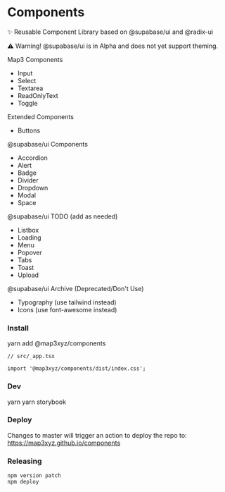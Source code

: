 # Components

✨ Reusable Component Library based on @supabase/ui and @radix-ui

⚠️ Warning! @supabase/ui is in Alpha and does not yet support theming.

Map3 Components
- Input
- Select
- Textarea
- ReadOnlyText
- Toggle

Extended Components
- Buttons

@supabase/ui Components
- Accordion
- Alert
- Badge
- Divider
- Dropdown
- Modal
- Space

@supabase/ui TODO (add as needed)
- Listbox
- Loading
- Menu
- Popover
- Tabs
- Toast
- Upload

@supabase/ui Archive (Deprecated/Don't Use)
- Typography (use tailwind instead)
- Icons (use font-awesome instead)

### Install
yarn add @map3xyz/components

```
// src/_app.tsx

import '@map3xyz/components/dist/index.css';
```

### Dev
yarn
yarn storybook

### Deploy
Changes to master will trigger an action to deploy the repo to: https://map3xyz.github.io/components

### Releasing
```
npm version patch
npm deploy
```
